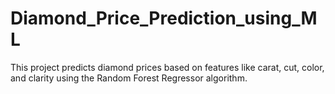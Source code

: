 # Diamond_Price_Prediction_using_ML
This project predicts diamond prices based on features like carat, cut, color, and clarity using the Random Forest Regressor algorithm.
